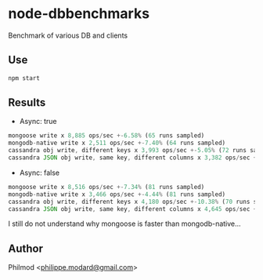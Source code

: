 # node-dbbenchmarks

  Benchmark of various DB and clients

## Use

```js
npm start
```

## Results
  - Async: true
```js
mongoose write x 8,885 ops/sec +-6.58% (65 runs sampled)
mongodb-native write x 2,511 ops/sec +-7.40% (64 runs sampled)
cassandra obj write, different keys x 3,993 ops/sec +-5.05% (72 runs sampled)
cassandra JSON obj write, same key, different columns x 3,382 ops/sec +-6.89% (64 runs sampled)
```
  - Async: false
```js
mongoose write x 8,516 ops/sec +-7.34% (81 runs sampled)
mongodb-native write x 3,466 ops/sec +-4.44% (81 runs sampled)
cassandra obj write, different keys x 4,180 ops/sec +-10.38% (70 runs sampled)
cassandra JSON obj write, same key, different columns x 4,645 ops/sec +-6.15% (75 runs sampled)
```

I still do not understand why mongoose is faster than mongodb-native...


## Author

Philmod &lt;philippe.modard@gmail.com&gt;